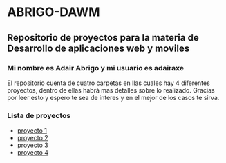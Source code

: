 # ABRIGO-DAWM
<h2>Repositorio de proyectos para la materia de Desarrollo de aplicaciones web y moviles</h2>
<h3>Mi nombre es Adair Abrigo y mi usuario es adairaxe</h3>
</p>El repositorio cuenta de cuatro carpetas en llas cuales hay 4 diferentes proyectos, dentro de ellas habrá mas detalles sobre lo realizado. Gracias por leer esto y espero te sea de interes y en el mejor de los casos te sirva.</p>
<h3>Lista de proyectos</h3>
<ul>
  <li><a href="https://github.com/adairaxe/ABRIGO-DAWM/tree/main/Proyecto1">proyecto 1</a></li>
  <li><a href="https://github.com/adairaxe/ABRIGO-DAWM/tree/main/Proyecto2">proyecto 2</a></li>
  <li><a href="https://github.com/adairaxe/ABRIGO-DAWM/tree/main/Proyecto3">proyecto 3</a></li>
  <li><a href="https://github.com/adairaxe/ABRIGO-DAWM/tree/main/Proyecto4">proyecto 4</a></li>
</ul>


